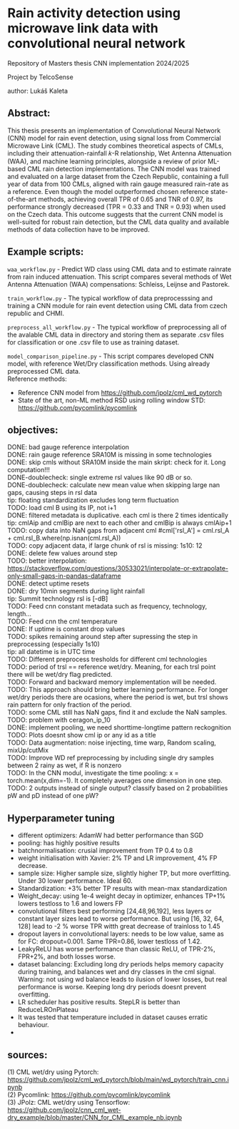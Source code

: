# Rain activity detection using microwave link data with convolutional neural network

Repository of Masters thesis CNN implementation 2024/2025  

Project by TelcoSense

author: Lukáš Kaleta  


## Abstract: 

This thesis presents an implementation of Convolutional Neural Network (CNN) model
for rain event detection, using signal loss from Commercial Microwave Link (CML).
The study combines theoretical aspects of CMLs, including their attenuation-rainfall
𝑘-R relationship, Wet Antenna Attenuation (WAA), and machine learning principles,
alongside a review of prior ML-based CML rain detection implementations.
The CNN model was trained and evaluated on a large dataset from the Czech Republic,
containing a full year of data from 100 CMLs, aligned with rain gauge measured rain-rate
as a reference. Even though the model outperformed chosen reference state-of-the-art
methods, achieving overall TPR of 0.65 and TNR of 0.97, its performance strongly
decreased (TPR = 0.33 and TNR = 0.93) when used on the Czech data. This outcome
suggests that the current CNN model is well-suited for robust rain detection, but the
CML data quality and available methods of data collection have to be improved.


## Example scripts:

`waa_workflow.py` - Predict WD class using CML data and to estimate rainrate from rain induced attenuation. This script compares several methods of Wet Antenna Attenuation (WAA) compensations: Schleiss, Leijnse and Pastorek.  

`train_workflow.py` - The typical workflow of data preprocesssing and training a CNN module for rain event detection using CML data from czech republic and CHMI.

`preprocess_all_workflow.py` - The typical workflow of preprocessing all of the avalable CML data in directory and storing them as separate .csv files for classification     or one .csv file to use as training dataset.
    
`model_comparison_pipeline.py` - This script compares developed CNN model, with reference Wet/Dry classification methods. Using already preprocessed CML data.  
Reference methods:  
- Reference CNN model from https://github.com/jpolz/cml_wd_pytorch   
- State of the art, non-ML method RSD using rolling window STD: https://github.com/pycomlink/pycomlink  
  


## objectives:

DONE: bad gauge reference interpolation  
DONE: rain gauge reference SRA10M is missing in some technologies  
DONE: skip cmls without SRA10M inside the main skript: check for it. Long computation!!!  
DONE-doublecheck: single extreme rsl values like 90 dB or so.  
DONE-doublecheck: calculate new mean value when skipping large nan gaps, causing steps in rsl data  
tip: floating standardization excludes long term fluctuation  
TODO: load cml B using its IP, not i+1  
DONE: filtered metadata is duplicative. each cml is there 2 times identically  
tip: cmlAip and cmlBip are next to each other and cmlBip is always cmlAip+1  
TODO: copy data into NaN gaps from adjacent cml #cml['rsl_A'] = cml.rsl_A + cml.rsl_B.where(np.isnan(cml.rsl_A))  
TODO: copy adjacent data, if large chunk of rsl is missing: 1s10: 12  
DONE: delete few values around step  
TODO: better interpolation: https://stackoverflow.com/questions/30533021/interpolate-or-extrapolate-only-small-gaps-in-pandas-dataframe  
DONE: detect uptime resets  
DONE: dry 10min segments during light rainfall  
tip: Summit technology rsl is [-dB]  
TODO: Feed cnn constant metadata such as frequency, technology, length...  
TODO: Feed cnn the cml temperature  
DONE: If uptime is constant drop values  
TODO: spikes remaining around step after supressing the step in preprocessing (especially 1s10)  
tip: all datetime is in UTC time  
TODO: Different preprocess tresholds for different cml technologies  
TODO: period of trsl == reference wet/dry. Meaning, for each trsl point there will be wet/dry flag predicted.  
TODO: Forward and backward memory implementation will be needed.  
TODO: This approach should bring better learning performance. For longer wet/dry periods there are ocasions, where the period is wet, but trsl shows rain pattern for only fraction of the period.  
TODO: some CML still has NaN gaps, find it and exclude the NaN samples.  
TODO: problem with ceragon_ip_10  
DONE: implement pooling, we need shorttime-longtime pattern reckognition  
TODO: Plots doesnt show cml ip or any id as a title  
TODO: Data augmentation: noise injecting, time warp, Random scaling, mixUp/cutMix  
TODO: Improve WD ref preprocessing by including single dry samples between 2 rainy as wet, if R is nonzero  
TODO: In the CNN modul, investigate the time pooling: x = torch.mean(x,dim=-1). It completely averages one dimension in one step.  
TODO: 2 outputs instead of single output? classify based on 2 probabilities pW and pD instead of one pW?  


## Hyperparameter tuning  
- different optimizers: AdamW had better performance than SGD  
- pooling: has highly positive results  
- batchnormalisation: crusial improvement from TP 0.4 to 0.8  
- weight initialisation with Xavier: 2% TP and LR improvement, 4% FP decrease.  
- sample size: Higher sample size, slightly higher TP, but more overfitting. Under 30 lower performance. Ideal 60.  
- Standardization: +3% better TP results with mean-max standardization  
- Weight_decay: using 1e-4 weight decay in optimizer, enhances TP+1% lowers testloss to 1.6 and lowers FP  
- convolutional filters best performing [24,48,96,192], less layers or constant layer sizes lead to worse performance. But using [16, 32, 64, 128] lead to -2 % worse TPR witth great decrease of trainloss to 1.45   
- dropout layers in convolutional layers: needs to be low value, same as for FC: dropout=0.001. Same TPR=0.86, lower testloss of 1.42.  
- LeakyReLU has worse performance than classic ReLU, of TPR-2%, FPR+2%, and both losses worse.  
- dataset balancing: Excluding long dry periods helps memory capacity during training, and balances wet and dry classes in the cml signal. Warning: not using wd balance leads to ilusion of lower losses, but real performance is worse. Keeping long dry periods doesnt prevent overfitting.  
- LR scheduler has positive results. StepLR is better than ReduceLROnPlateau  
- It was tested that temperature included in dataset causes erratic behaviour.  
- 
 

## sources:  
(1) CML wet/dry using Pytorch: https://github.com/jpolz/cml_wd_pytorch/blob/main/wd_pytorch/train_cnn.ipynb  
(2) Pycomlink: https://github.com/pycomlink/pycomlink  
(3) JPolz: CML wet/dry using Tensorflow: https://github.com/jpolz/cnn_cml_wet-dry_example/blob/master/CNN_for_CML_example_nb.ipynb  
